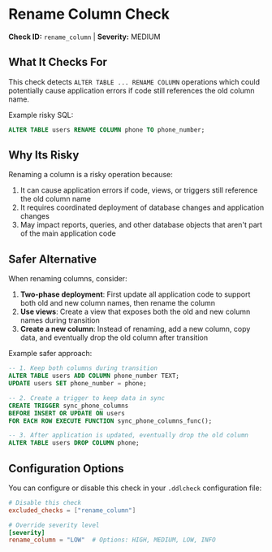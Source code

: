 # Rename Column Check

**Check ID:** `rename_column` | **Severity:** MEDIUM

## What It Checks For

This check detects `ALTER TABLE ... RENAME COLUMN` operations which could potentially cause application errors if code still references the old column name.

Example risky SQL:

```sql
ALTER TABLE users RENAME COLUMN phone TO phone_number;
```

## Why Its Risky

Renaming a column is a risky operation because:

1. It can cause application errors if code, views, or triggers still reference the old column name
2. It requires coordinated deployment of database changes and application changes
3. May impact reports, queries, and other database objects that aren't part of the main application code

## Safer Alternative

When renaming columns, consider:

1. **Two-phase deployment**: First update all application code to support both old and new column names, then rename the column
2. **Use views**: Create a view that exposes both the old and new column names during transition
3. **Create a new column**: Instead of renaming, add a new column, copy data, and eventually drop the old column after transition

Example safer approach:

```sql
-- 1. Keep both columns during transition 
ALTER TABLE users ADD COLUMN phone_number TEXT;
UPDATE users SET phone_number = phone;

-- 2. Create a trigger to keep data in sync
CREATE TRIGGER sync_phone_columns
BEFORE INSERT OR UPDATE ON users
FOR EACH ROW EXECUTE FUNCTION sync_phone_columns_func();

-- 3. After application is updated, eventually drop the old column
ALTER TABLE users DROP COLUMN phone;
```

## Configuration Options

You can configure or disable this check in your `.ddlcheck` configuration file:

```toml
# Disable this check
excluded_checks = ["rename_column"]

# Override severity level
[severity]
rename_column = "LOW"  # Options: HIGH, MEDIUM, LOW, INFO
``` 